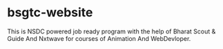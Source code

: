 # bsgtc-website
This is NSDC powered job ready program with the help of Bharat Scout &amp; Guide And Nxtwave for courses of Animation And WebDevloper.
